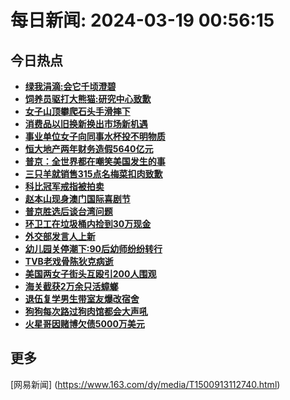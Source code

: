 
# 每日新闻: 2024-03-19 00:56:15
## 今日热点

- **[绿我涓滴:会它千顷澄碧](https://www.163.com/search?keyword=%E7%BB%BF%E6%88%91%E6%B6%93%E6%BB%B4+%E4%BC%9A%E5%AE%83%E5%8D%83%E9%A1%B7%E6%BE%84%E7%A2%A7)**
- **[饲养员驱打大熊猫:研究中心致歉](https://www.163.com/search?keyword=%E9%A5%B2%E5%85%BB%E5%91%98%E9%A9%B1%E6%89%93%E5%A4%A7%E7%86%8A%E7%8C%AB+%E7%A0%94%E7%A9%B6%E4%B8%AD%E5%BF%83%E8%87%B4%E6%AD%89)**
- **[女子山顶攀爬石头手滑摔下](https://www.163.com/search?keyword=%E5%A5%B3%E5%AD%90%E5%B1%B1%E9%A1%B6%E6%94%80%E7%88%AC%E7%9F%B3%E5%A4%B4%E6%89%8B%E6%BB%91%E6%91%94%E4%B8%8B)**
- **[消费品以旧换新换出市场新机遇](https://www.163.com/search?keyword=%E6%B6%88%E8%B4%B9%E5%93%81%E4%BB%A5%E6%97%A7%E6%8D%A2%E6%96%B0%E6%8D%A2%E5%87%BA%E5%B8%82%E5%9C%BA%E6%96%B0%E6%9C%BA%E9%81%87)**
- **[事业单位女子向同事水杯投不明物质](https://www.163.com/search?keyword=%E4%BA%8B%E4%B8%9A%E5%8D%95%E4%BD%8D%E5%A5%B3%E5%AD%90%E5%90%91%E5%90%8C%E4%BA%8B%E6%B0%B4%E6%9D%AF%E6%8A%95%E4%B8%8D%E6%98%8E%E7%89%A9%E8%B4%A8)**
- **[恒大地产两年财务造假5640亿元](https://www.163.com/search?keyword=%E6%81%92%E5%A4%A7%E5%9C%B0%E4%BA%A7%E4%B8%A4%E5%B9%B4%E8%B4%A2%E5%8A%A1%E9%80%A0%E5%81%875640%E4%BA%BF%E5%85%83)**
- **[普京：全世界都在嘲笑美国发生的事](https://www.163.com/search?keyword=%E6%99%AE%E4%BA%AC%EF%BC%9A%E5%85%A8%E4%B8%96%E7%95%8C%E9%83%BD%E5%9C%A8%E5%98%B2%E7%AC%91%E7%BE%8E%E5%9B%BD%E5%8F%91%E7%94%9F%E7%9A%84%E4%BA%8B)**
- **[三只羊就销售315点名梅菜扣肉致歉](https://www.163.com/search?keyword=%E4%B8%89%E5%8F%AA%E7%BE%8A%E5%B0%B1%E9%94%80%E5%94%AE315%E7%82%B9%E5%90%8D%E6%A2%85%E8%8F%9C%E6%89%A3%E8%82%89%E8%87%B4%E6%AD%89)**
- **[科比冠军戒指被拍卖](https://www.163.com/search?keyword=%E7%A7%91%E6%AF%94%E5%86%A0%E5%86%9B%E6%88%92%E6%8C%87%E8%A2%AB%E6%8B%8D%E5%8D%96)**
- **[赵本山现身澳门国际喜剧节](https://www.163.com/search?keyword=%E8%B5%B5%E6%9C%AC%E5%B1%B1%E7%8E%B0%E8%BA%AB%E6%BE%B3%E9%97%A8%E5%9B%BD%E9%99%85%E5%96%9C%E5%89%A7%E8%8A%82)**
- **[普京胜选后谈台湾问题](https://www.163.com/search?keyword=%E6%99%AE%E4%BA%AC%E8%83%9C%E9%80%89%E5%90%8E%E8%B0%88%E5%8F%B0%E6%B9%BE%E9%97%AE%E9%A2%98)**
- **[环卫工在垃圾桶内捡到30万现金](https://www.163.com/search?keyword=%E7%8E%AF%E5%8D%AB%E5%B7%A5%E5%9C%A8%E5%9E%83%E5%9C%BE%E6%A1%B6%E5%86%85%E6%8D%A1%E5%88%B030%E4%B8%87%E7%8E%B0%E9%87%91)**
- **[外交部发言人上新](https://www.163.com/search?keyword=%E5%A4%96%E4%BA%A4%E9%83%A8%E5%8F%91%E8%A8%80%E4%BA%BA%E4%B8%8A%E6%96%B0)**
- **[幼儿园关停潮下:90后幼师纷纷转行](https://www.163.com/search?keyword=%E5%B9%BC%E5%84%BF%E5%9B%AD%E5%85%B3%E5%81%9C%E6%BD%AE%E4%B8%8B+90%E5%90%8E%E5%B9%BC%E5%B8%88%E7%BA%B7%E7%BA%B7%E8%BD%AC%E8%A1%8C)**
- **[TVB老戏骨陈狄克病逝](https://www.163.com/search?keyword=TVB%E8%80%81%E6%88%8F%E9%AA%A8%E9%99%88%E7%8B%84%E5%85%8B%E7%97%85%E9%80%9D)**
- **[美国两女子街头互殴引200人围观](https://www.163.com/search?keyword=%E7%BE%8E%E5%9B%BD%E4%B8%A4%E5%A5%B3%E5%AD%90%E8%A1%97%E5%A4%B4%E4%BA%92%E6%AE%B4%E5%BC%95200%E4%BA%BA%E5%9B%B4%E8%A7%82)**
- **[海关截获2万余只活蟑螂](https://www.163.com/search?keyword=%E6%B5%B7%E5%85%B3%E6%88%AA%E8%8E%B72%E4%B8%87%E4%BD%99%E5%8F%AA%E6%B4%BB%E8%9F%91%E8%9E%82)**
- **[退伍复学男生带室友爆改宿舍](https://www.163.com/search?keyword=%E9%80%80%E4%BC%8D%E5%A4%8D%E5%AD%A6%E7%94%B7%E7%94%9F%E5%B8%A6%E5%AE%A4%E5%8F%8B%E7%88%86%E6%94%B9%E5%AE%BF%E8%88%8D)**
- **[狗狗每次路过狗肉馆都会大声吼](https://www.163.com/search?keyword=%E7%8B%97%E7%8B%97%E6%AF%8F%E6%AC%A1%E8%B7%AF%E8%BF%87%E7%8B%97%E8%82%89%E9%A6%86%E9%83%BD%E4%BC%9A%E5%A4%A7%E5%A3%B0%E5%90%BC)**
- **[火星哥因赌博欠债5000万美元](https://www.163.com/search?keyword=%E7%81%AB%E6%98%9F%E5%93%A5%E5%9B%A0%E8%B5%8C%E5%8D%9A%E6%AC%A0%E5%80%BA5000%E4%B8%87%E7%BE%8E%E5%85%83)**

## 更多
[网易新闻] (https://www.163.com/dy/media/T1500913112740.html)
